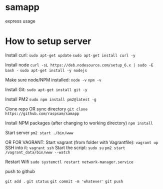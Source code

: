 # samapp
express usage


# How to setup server
Install curl:
```sudo apt-get update```
```sudo apt-get install curl -y```

Install node
```curl -sL https://deb.nodesource.com/setup_6.x | sudo -E bash -```
```sudo apt-get install -y nodejs```

Make sure node/NPM installed:
```node -v```
```npm -v```

Install Git:
```sudo apt-get install git -y```

Install PM2
```sudo npm install pm2@latest -g```

Clone repo OR sync directory
```git clone https://github.com/raspsam/samapp```

Install NPM packages (after changing to working directory)
```npm install```

Start server
```pm2 start ./bin/www```

OR FOR VAGRANT:
Start vagrant (from folder with Vagrantfile):
```vagrant up```
SSH into it:
```vagrant ssh```
Start the script:
```sudo su```
```pm2 start /vagrant_data/bin/www --watch```


Restart Wifi
```sudo systemctl restart network-manager.service```

push to github

```git add .```
```git status```
```git commit -m 'whatever'```
```git push```